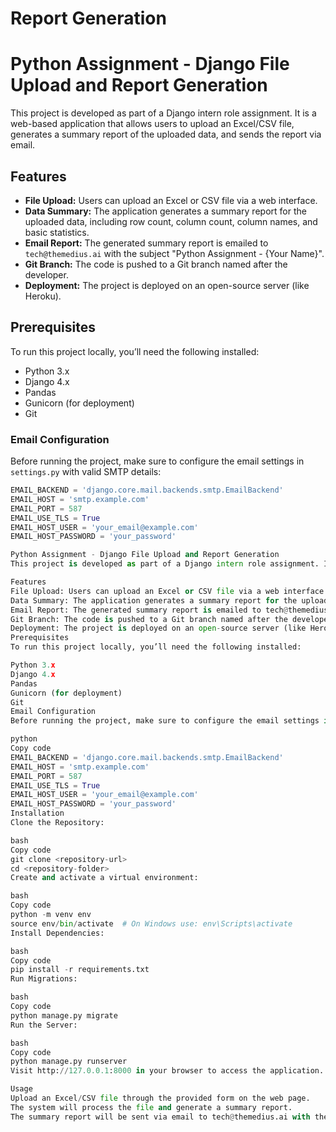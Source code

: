 # Report Generation
 # Python Assignment - Django File Upload and Report Generation

This project is developed as part of a Django intern role assignment. It is a web-based application that allows users to upload an Excel/CSV file, generates a summary report of the uploaded data, and sends the report via email.

## Features
- **File Upload:** Users can upload an Excel or CSV file via a web interface.
- **Data Summary:** The application generates a summary report for the uploaded data, including row count, column count, column names, and basic statistics.
- **Email Report:** The generated summary report is emailed to `tech@themedius.ai` with the subject "Python Assignment - {Your Name}".
- **Git Branch:** The code is pushed to a Git branch named after the developer.
- **Deployment:** The project is deployed on an open-source server (like Heroku).

## Prerequisites
To run this project locally, you’ll need the following installed:
- Python 3.x
- Django 4.x
- Pandas
- Gunicorn (for deployment)
- Git

### Email Configuration
Before running the project, make sure to configure the email settings in `settings.py` with valid SMTP details:

```python
EMAIL_BACKEND = 'django.core.mail.backends.smtp.EmailBackend'
EMAIL_HOST = 'smtp.example.com'
EMAIL_PORT = 587
EMAIL_USE_TLS = True
EMAIL_HOST_USER = 'your_email@example.com'
EMAIL_HOST_PASSWORD = 'your_password'

Python Assignment - Django File Upload and Report Generation
This project is developed as part of a Django intern role assignment. It is a web-based application that allows users to upload an Excel/CSV file, generates a summary report of the uploaded data, and sends the report via email.

Features
File Upload: Users can upload an Excel or CSV file via a web interface.
Data Summary: The application generates a summary report for the uploaded data, including row count, column count, column names, and basic statistics.
Email Report: The generated summary report is emailed to tech@themedius.ai with the subject "Python Assignment - {Your Name}".
Git Branch: The code is pushed to a Git branch named after the developer.
Deployment: The project is deployed on an open-source server (like Heroku).
Prerequisites
To run this project locally, you’ll need the following installed:

Python 3.x
Django 4.x
Pandas
Gunicorn (for deployment)
Git
Email Configuration
Before running the project, make sure to configure the email settings in settings.py with valid SMTP details.

python
Copy code
EMAIL_BACKEND = 'django.core.mail.backends.smtp.EmailBackend'
EMAIL_HOST = 'smtp.example.com'
EMAIL_PORT = 587
EMAIL_USE_TLS = True
EMAIL_HOST_USER = 'your_email@example.com'
EMAIL_HOST_PASSWORD = 'your_password'
Installation
Clone the Repository:

bash
Copy code
git clone <repository-url>
cd <repository-folder>
Create and activate a virtual environment:

bash
Copy code
python -m venv env
source env/bin/activate  # On Windows use: env\Scripts\activate
Install Dependencies:

bash
Copy code
pip install -r requirements.txt
Run Migrations:

bash
Copy code
python manage.py migrate
Run the Server:

bash
Copy code
python manage.py runserver
Visit http://127.0.0.1:8000 in your browser to access the application.

Usage
Upload an Excel/CSV file through the provided form on the web page.
The system will process the file and generate a summary report.
The summary report will be sent via email to tech@themedius.ai with the subject: Python Assignment - Vicky Kumar Maurya.
